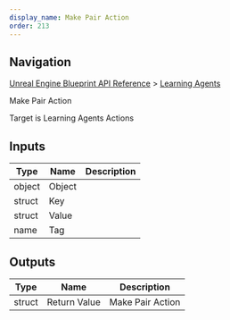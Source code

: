 ```yaml
---
display_name: Make Pair Action
order: 213
---
```

## Navigation

[Unreal Engine Blueprint API Reference](https://dev.epicgames.com/documentation/en-us/unreal-engine/BlueprintAPI) > [Learning Agents](https://dev.epicgames.com/documentation/en-us/unreal-engine/BlueprintAPI/LearningAgents)

Make Pair Action

Target is Learning Agents Actions

## Inputs

| Type | Name | Description |
| --- | --- | --- |
| object | Object |  |
| struct | Key |  |
| struct | Value |  |
| name | Tag |  |

## Outputs

| Type | Name | Description |
| --- | --- | --- |
| struct | Return Value | Make Pair Action |
